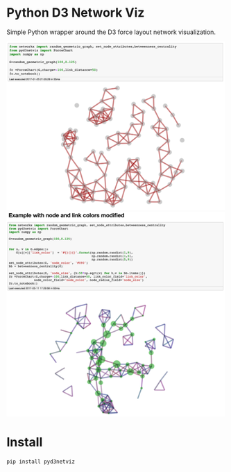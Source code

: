 # Python D3 Network Viz

Simple Python wrapper around the D3 force layout network visualization.

<img src="screenshot.png">
<img src="screenshot2.png">

# Install

```
pip install pyd3netviz
```
